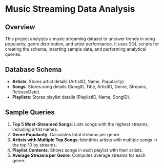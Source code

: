 # Music Streaming Data Analysis

## Overview
This project analyzes a music streaming dataset to uncover trends in song popularity, genre distribution,
and artist performance. It uses SQL scripts for creating the schema, 
inserting sample data, and performing analytical queries.
## Database Schema
- **Artists**: Stores artist details (ArtistID, Name, Popularity).
- **Songs**: Stores song details (SongID, Title, ArtistID, Genre, Streams, ReleaseDate).
- **Playlists**: Stores playlist details (PlaylistID, Name, SongID).

## Sample Queries
1. **Top 5 Most-Streamed Songs**: Lists songs with the highest streams, including artist names.
2. **Genre Popularity**: Calculates total streams per genre.
3. **Artists with Multiple Top Songs**: Identifies artists with multiple songs in the top 10 by streams.
4. **Playlist Contents**: Shows songs in each playlist with their artists.
5. **Average Streams per Genre**: Computes average streams for each genre.

